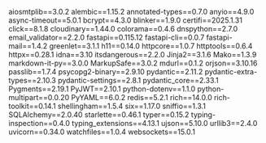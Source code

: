 aiosmtplib==3.0.2
alembic==1.15.2
annotated-types==0.7.0
anyio==4.9.0
async-timeout==5.0.1
bcrypt==4.3.0
blinker==1.9.0
certifi==2025.1.31
click==8.1.8
cloudinary==1.44.0
colorama==0.4.6
dnspython==2.7.0
email_validator==2.2.0
fastapi==0.115.12
fastapi-cli==0.0.7
fastapi-mail==1.4.2
greenlet==3.1.1
h11==0.14.0
httpcore==1.0.7
httptools==0.6.4
httpx==0.28.1
idna==3.10
itsdangerous==2.2.0
Jinja2==3.1.6
Mako==1.3.9
markdown-it-py==3.0.0
MarkupSafe==3.0.2
mdurl==0.1.2
orjson==3.10.16
passlib==1.7.4
psycopg2-binary==2.9.10
pydantic==2.11.2
pydantic-extra-types==2.10.3
pydantic-settings==2.8.1
pydantic_core==2.33.1
Pygments==2.19.1
PyJWT==2.10.1
python-dotenv==1.1.0
python-multipart==0.0.20
PyYAML==6.0.2
redis==5.2.1
rich==14.0.0
rich-toolkit==0.14.1
shellingham==1.5.4
six==1.17.0
sniffio==1.3.1
SQLAlchemy==2.0.40
starlette==0.46.1
typer==0.15.2
typing-inspection==0.4.0
typing_extensions==4.13.1
ujson==5.10.0
urllib3==2.4.0
uvicorn==0.34.0
watchfiles==1.0.4
websockets==15.0.1